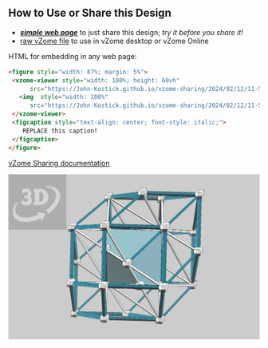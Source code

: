 
## How to Use or Share this Design

 - [***simple web page***](<https://John-Kostick.github.io/vzome-sharing/2024/02/12/11-50-50-RI-Dissections/>) to just share this design; *try it before you share it!*
 - [raw vZome file](<https://raw.githubusercontent.com/John-Kostick/vzome-sharing/main/2024/02/12/11-50-50-RI-Dissections/RI-Dissections.vZome>) to use in vZome desktop or vZome Online
 
 HTML for embedding in any web page:
 ```html
<figure style="width: 87%; margin: 5%">
  <vzome-viewer style="width: 100%; height: 60vh"
       src="https://John-Kostick.github.io/vzome-sharing/2024/02/12/11-50-50-RI-Dissections/RI-Dissections.vZome" >
    <img  style="width: 100%"
       src="https://John-Kostick.github.io/vzome-sharing/2024/02/12/11-50-50-RI-Dissections/RI-Dissections.png" >
  </vzome-viewer>
  <figcaption style="text-align: center; font-style: italic;">
     REPLACE this caption!
  </figcaption>
</figure>
 ```

[vZome Sharing documentation](https://vzome.github.io/vzome/sharing.html#how-it-works)

![Image](<RI-Dissections.png>)

